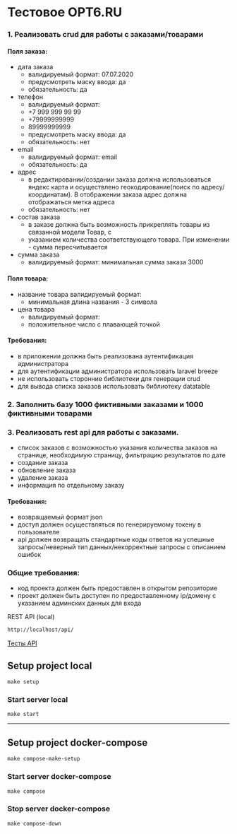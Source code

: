 # Тестовое OPT6.RU

### 1. Реализовать crud для работы с заказами/товарами
#### Поля заказа:
- дата заказа
   - валидируемый формат: 07.07.2020
   - предусмотреть маску ввода: да
   - обязательность: да
- телефон
   - валидируемый формат:
   - +7 999 999 99 99
   - +79999999999
   - 89999999999
   - предусмотреть маску ввода: да
   - обязательность: нет
- email
   - валидируемый формат: email
   - обязательность: да
- адрес
   - в редактировании/создании заказа должна использоваться яндекс карта и осуществлено геокодирование(поиск по адресу/координатам). В отображении заказа адрес должна отображаться метка адреса
   - обязательность: нет
- состав заказа
   - в заказе должна быть возможность прикреплять товары из связанной модели Товар, с
   - указанием количества соответствующего товара. При изменении - сумма пересчитывается
- сумма заказа
   - валидируемый формат: минимальная сумма заказа 3000
  
#### Поля товара:
- название товара
  валидируемый формат:
  - минимальная длина названия - 3 символа
- цена товара
   - валидируемый формат: 
   - положительное число с плавающей точкой
  
#### Требования:
- в приложении должна быть реализована аутентификация администратора
- для аутентификации администратора использовать laravel breeze
- не использовать сторонние библиотеки для генерации crud
- для вывода списка заказов использовать библиотеку datatable
  
### 2. Заполнить базу 1000 фиктивными заказами и 1000 фиктивными товарами

### 3. Реализовать rest api для работы с заказами.
- список заказов с возможностью указания количества заказов на странице, необходимую
  страницу, фильтрацию результатов по дате
- создание заказа
- обновление заказа
- удаление заказа
- информация по отдельному заказу

#### Требования:
- возвращаемый формат json
- доступ должен осуществляться по генерируемому токену в пользователе
- api должен возвращать стандартные коды ответов на успешные запросы/неверный тип
  данных/некорректные запросы с описанием ошибок



### Общие требования:
- код проекта должен быть предоставлен в открытом репозиторие
- проект должен быть доступен по предоставленному ip/домену с указанием админских
  данных для входа

  
REST API (local)
```bash
http://localhost/api/
```

[Тесты API]()

## Setup project local

```shell
make setup
```

### Start server local
```shell
make start
```

***

## Setup project docker-compose
```shell
make compose-make-setup
```

### Start server docker-compose
```shell
make compose
```

### Stop server docker-compose
```shell
make compose-down
```
